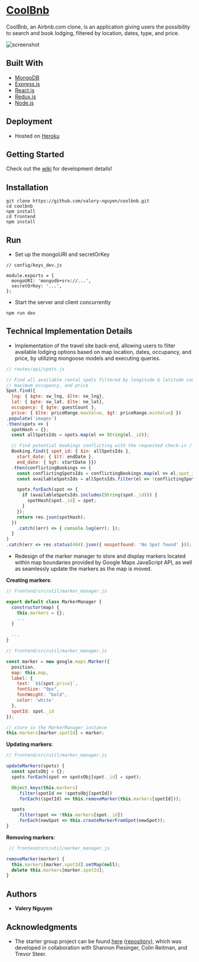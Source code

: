 # [CoolBnb]

CoolBnb, an Airbnb.com clone, is an application giving users the possibility to search and book lodging, filtered by location, dates, type, and price.

![screenshot](https://user-images.githubusercontent.com/13773733/58668588-5c6a7080-8307-11e9-92ca-e40c50a52c93.jpg)

## Built With

* [MongoDB](https://www.mongodb.com/)
* [Express.js](https://expressjs.com/)
* [React.js](https://reactjs.org)
* [Redux.js](https://redux.js.org)
* [Node.js](https://nodejs.org/)

## Deployment

* Hosted on [Heroku](https://www.heroku.com/)

## Getting Started

Check out the [wiki] for development details!

## Installation

```
git clone https://github.com/valery-nguyen/coolbnb.git
cd coolbnb
npm install
cd frontend
npm install
```

## Run

* Set up the mongoURI and secretOrKey

```
// config/keys_dev.js

module.exports = {
  mongoURI: 'mongodb+srv://...',
  secretOrKey: '...',
};
```

* Start the server and client concurrently

```
npm run dev
```

## Technical Implementation Details

* Implementation of the travel site back-end, allowing users to filter available lodging options based on map location, dates, occupancy, and price, by utilizing mongoose models and executing queries.

```js
// routes/api/spots.js

// Find all available rental spots filtered by longitude & latitude coordinates, 
// maximum occupancy, and price
Spot.find({ 
  lng: { $gte: sw_lng, $lte: ne_lng},
  lat: { $gte: sw_lat, $lte: ne_lat},
  occupancy: { $gte: guestCount }, 
  price: { $lte: priceRange.maxValue, $gt: priceRange.minValue} })
.populate('images')
.then(spots => {
  spotHash = {};
  const allSpotsIds = spots.map(el => String(el._id));

  // Find potential bookings conflicting with the requested check-in / checkout-out dates 
  Booking.find({ spot_id: { $in: allSpotsIds },
    start_date: { $lt: endDate },
    end_date: { $gt: startDate }})
  .then(conflictingBookings => {
    const conflictingSpotsIds = conflictingBookings.map(el => el.spot_id);
    const availableSpotsIds = allSpotsIds.filter(el => !conflictingSpotsIds.includes(el));

    spots.forEach(spot => {
      if (availableSpotsIds.includes(String(spot._id))) {
        spotHash[spot._id] = spot;
      }
    });
    return res.json(spotHash);
  })
    .catch((err) => { console.log(err); });
  }
)
.catch(err => res.status(404).json({ nospotfound: 'No Spot found' }));
```

* Redesign of the marker manager to store and display markers located within map boundaries provided by Google Maps JavaScript API, as well as seamlessly update the markers as the map is moved.

**Creating markers**:

```js
// frontend/src/util/marker_manager.js

export default class MarkerManager {
  constructor(map) {
    this.markers = {};
    ...
  }

  ...
}
```

```js
// frontend/src/util/marker_manager.js

const marker = new google.maps.Marker({
  position,
  map: this.map,
  label: {
    text: `$${spot.price}`,
    fontSize: "9px",
    fontWeight: "bold",
    color: 'white'
  },
  spotId: spot._id
});

// store in the MarkerManager instance
this.markers[marker.spotId] = marker;
```

**Updating markers**:
```js
// frontend/src/util/marker_manager.js

updateMarkers(spots) {
  const spotsObj = {};
  spots.forEach(spot => spotsObj[spot._id] = spot);

  Object.keys(this.markers)
    .filter(spotId => !spotsObj[spotId])
    .forEach((spotId) => this.removeMarker(this.markers[spotId]));

  spots
    .filter(spot => !this.markers[spot._id])
    .forEach(newSpot => this.createMarkerFromSpot(newSpot));
}
```


**Removing markers**:
```js
 // frontend/src/util/marker_manager.js

removeMarker(marker) {
  this.markers[marker.spotId].setMap(null);
  delete this.markers[marker.spotId];
}
```


## Authors

* **Valery Nguyen**

## Acknowledgments

* The starter group project can be found [here](https://aetherbnb.herokuapp.com) ([repository](https://github.com/valery-nguyen/AetherBnb)), which was developed in collaboration with 
Shannon Piesinger, Colin Reitman, and Trevor Steer.

[//]: # (reference links are listed below)
[CoolBnb]: <https://coolbnb.herokuapp.com/>
[wiki]: <https://github.com/valery-nguyen/coolbnb/wiki/>
